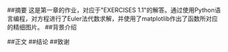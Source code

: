 ##摘要
这是第一章的作业，对应于"EXERCISES 1.1"的解答。通过使用Python语言编程，对方程进行了Euler法代数求解，并使用了matplotlib作出了函数所对应的精细图片。
##背景介绍

##正文
##结论
##致谢
